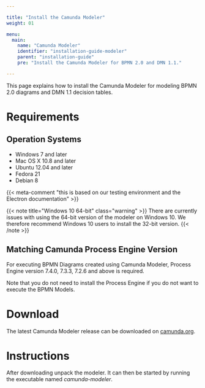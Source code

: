 ```yaml
---

title: "Install the Camunda Modeler"
weight: 01  

menu:
  main:
    name: "Camunda Modeler"
    identifier: "installation-guide-modeler"
    parent: "installation-guide"
    pre: "Install the Camunda Modeler for BPMN 2.0 and DMN 1.1."

---
```


This page explains how to install the Camunda Modeler for modeling BPMN 2.0 diagrams and DMN 1.1 decision tables.

# Requirements

## Operation Systems

* Windows 7 and later
* Mac OS X 10.8 and later
* Ubuntu 12.04 and later
* Fedora 21
* Debian 8

{{< meta-comment "this is based on our testing environment and the Electron documentation" >}}

{{< note title="Windows 10 64-bit" class="warning" >}}
  There are currently issues with using the 64-bit version of the modeler on Windows 10. We therefore recommend Windows 10 users to install the 32-bit version.
{{< /note >}}

## Matching Camunda Process Engine Version

For executing BPMN Diagrams created using Camunda Modeler, Process Engine version 7.4.0, 7.3.3, 7.2.6 and above is required.

Note that you do not need to install the Process Engine if you do not want to execute the BPMN Models.

# Download

The latest Camunda Modeler release can be downloaded on [camunda.org](https://camunda.org/download/modeler/).

# Instructions

After downloading unpack the modeler. It can then be started by running the executable named *camunda-modeler*.
